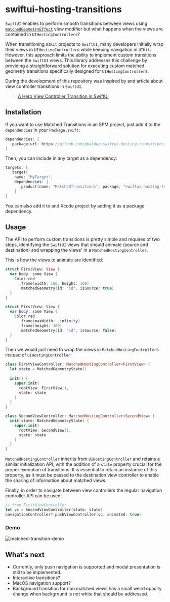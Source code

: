 # swiftui-hosting-transitions

`SwiftUI` enables to perform smooth transitions between views using [`matchedGeometryEffect`](https://developer.apple.com/documentation/swiftui/view/matchedgeometryeffect(id:in:properties:anchor:issource:)) view modifier but what happens when the views are contained in `UIHostingControllers`? 

When transitioning `UIKit` projects to `SwiftUI`, many developers initially wrap their views in `UIHostingController`s while keeping navigation in `UIKit`. However, this approach limits the ability to implement custom transitions between the `SwiftUI` views. This library addresses this challenge by providing a straightforward solution for executing custom matched geometry transitions specifically designed for `UIHostingController`s.

During the development of this repository was inspired by and article about view controller transitions in `SwiftUI`.

> [A Hero View Controller Transition in SwiftUI](https://shadowfacts.net/2023/swiftui-hero-transition/)

## Installation

If you want to use Matched Transitions in an SPM project, just add it to the `dependencies` in your `Package.swift`:

```swift
dependencies: [
  .package(url: https://github.com/pbalduz/swiftui-hosting-transitions, from: "0.1.0")
]
```

Then, you can include in any target as a dependency:

```swift
targets: [
  .target(
    name: "MyTarget",
    dependencies: [
      .product(name: "MatchedTransitions", package, "swiftui-hosting-transitions")
    ]
]
```

You can also add it to and Xcode project by adding it as a package dependency.

## Usage

The API to perform custom transitions is pretty simple and requires of two steps, identifying the `SwiftUI` views that should animate (source and destination) and wrapping the views' in a `MatchedHostingController`.

This is how the views to animate are identified:

```swift
struct FirstView: View {
  var body: some View {
    Color.red
      .frame(width: 100, height: 100)
      .matchedGeometry(id: "id", isSource: true)
  }
}

struct FirstView: View {
  var body: some View {
    Color.red
      .frame(maxWidth: .infinity)
      .frame(height: 100)
      .matchedGeometry(id: "id", isSource: false)
  }
}
```

Then we would just need to wrap the views in `MatchedHostingController`s instead of `UIHostingController`:

```swift
class FirstViewController: MatchedHostingController<FirstView> {
  let state = MatchedGeometryState()
  
  init() {
    super.init(
      rootView: FirstView(),
      state: state
    )
  }
}

class SecondViewController: MatchedHostingController<SecondView> {
  init(state: MatchedGeometryState) {
    super.init(
      rootView: SecondView(),
      state: state
    )
  }
}
```

`MatchedHostingController` inherits from `UIHostingController` and retains a similar initialization API, with the addition of a `state` property crucial for the proper execution of transitions. It is essential to retain an instance of this property, as it must be passed to the destination view controller to enable the sharing of information about matched views.

Finally, in order to navigate between view controllers the regular navigation controller API can be used:

```swift
// from FirstViewController
let vc = SecondViewController(state: state)
navigationController?.pushViewController(vc, animated: true)
```

### Demo

![matched-transition-demo](https://github.com/pbalduz/swiftui-hosting-transitions/assets/9513953/489e9f20-297e-4eca-8ba6-ea07c9dd7f51)


## What's next
* Currently, only push navigation is supported and modal presentation is still to be implemented.
* Interactive transitions?
* MacOS navigation support?
* Background transition for non matched views has a small weird opacity change when background is not white that should be addressed.
